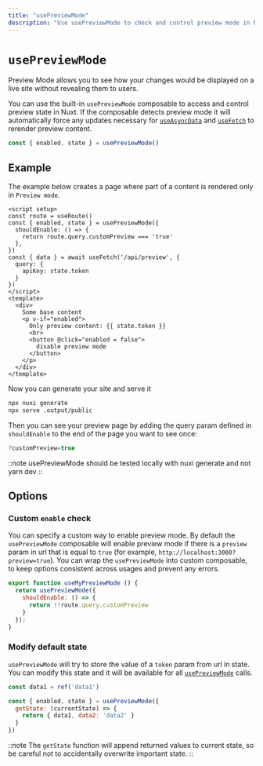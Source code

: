 ```yaml
---
title: "usePreviewMode"
description: "Use usePreviewMode to check and control preview mode in Nuxt"
---
```


# `usePreviewMode`

Preview Mode allows you to see how your changes would be displayed on a live site without revealing them to users.

You can use the built-in `usePreviewMode` composable to access and control preview state in Nuxt. If the composable detects preview mode it will automatically force any updates necessary for [`useAsyncData`](/docs/api/composables/use-async-data) and [`useFetch`](/docs/api/composables/use-fetch) to rerender preview content.

```js
const { enabled, state } = usePreviewMode()
```

## Example

The example below creates a page where part of a content is rendered only in `Preview mode`.

```vue [pages/some-page.vue]
<script setup>
const route = useRoute()
const { enabled, state } = usePreviewMode({
  shouldEnable: () => {
    return route.query.customPreview === 'true'
  },
})
const { data } = await useFetch('/api/preview', {
  query: {
    apiKey: state.token
  }
})
</script>
<template>
  <div>
    Some base content
    <p v-if="enabled">
      Only preview content: {{ state.token }}
      <br>
      <button @click="enabled = false">
        disable preview mode
      </button>
    </p>
  </div>
</template>
```

Now you can generate your site and serve it

```bash [Terminal]
npx nuxi generate
npx serve .output/public
```

Then you can see your preview page by adding the query param defined in `shouldEnable` to the end of the page you want to see once:

```js
?customPreview=true
```

::note
usePreviewMode should be tested locally with nuxi generate and not yarn dev
::

## Options

### Custom `enable` check

You can specify a custom way to enable preview mode. By default the `usePreviewMode` composable will enable preview mode if there is a `preview` param in url that is equal to `true` (for example, `http://localhost:3000?preview=true`). You can wrap the `usePreviewMode` into custom composable, to keep options consistent across usages and prevent any errors.

```js
export function useMyPreviewMode () {
  return usePreviewMode({
    shouldEnable: () => {
      return !!route.query.customPreview
    }
  });
}
```

### Modify default state

`usePreviewMode` will try to store the value of a `token` param from url in state. You can modify this state and it will be available for all [`usePreviewMode`](/docs/api/composables/use-preview-mode) calls.

```js
const data1 = ref('data1')

const { enabled, state } = usePreviewMode({
  getState: (currentState) => {
    return { data1, data2: 'data2' }
  }
})
```

::note
The `getState` function will append returned values to current state, so be careful not to accidentally overwrite important state.
::
